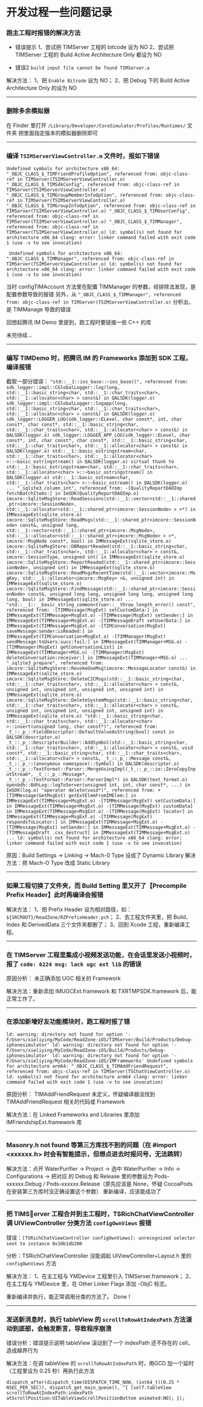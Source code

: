 #  开发过程一些问题记录


### 跑主工程时报错的解决方法

* 错误提示
1、尝试把 TIMServer 工程的 bitcode 设为 NO
2、尝试把 TIMServer 工程的 Build Active Architecture Only 都设为 NO

* 错误2
`build input file cannot be found TIMServer.a`

解决方法：
1、把 `Enable Bitcode` 设为 NO；
2、把 Debug 下的 Build Active Architecture Only 的设为 NO  


*************************


### 删除多余模拟器

在 Finder 里打开 `/Library/Developer/CoreSimulator/Profiles/Runtimes/`  文件夹
把里面指定版本的模拟器删除即可


************************


### 编译 `TSIMServerViewController.m` 文件时，报如下错误

``
Undefined symbols for architecture x86_64:
"_OBJC_CLASS_$_TIMFriendProfileOption", referenced from:
objc-class-ref in TIMServer(TSIMServerViewController.o)
"_OBJC_CLASS_$_TIMSdkConfig", referenced from:
objc-class-ref in TIMServer(TSIMServerViewController.o)
"_OBJC_CLASS_$_TIMGroupMemberInfoOption", referenced from:
objc-class-ref in TIMServer(TSIMServerViewController.o)
"_OBJC_CLASS_$_TIMGroupInfoOption", referenced from:
objc-class-ref in TIMServer(TSIMServerViewController.o)
"_OBJC_CLASS_$_TIMUserConfig", referenced from:
objc-class-ref in TIMServer(TSIMServerViewController.o)
"_OBJC_CLASS_$_TIMManager", referenced from:
objc-class-ref in TIMServer(TSIMServerViewController.o)
ld: symbol(s) not found for architecture x86_64
clang: error: linker command failed with exit code 1 (use -v to see invocation)
``

``
Undefined symbols for architecture x86_64:
"_OBJC_CLASS_$_TIMManager", referenced from:
objc-class-ref in TIMServer(TSIMServerViewController.o)
ld: symbol(s) not found for architecture x86_64
clang: error: linker command failed with exit code 1 (use -v to see invocation)``

当时 configTIMAccount 方法里在配置 TIMManager 的参数，经排除法发现，是配置参数导致的报错
另外，从
`"_OBJC_CLASS_$_TIMManager", referenced from:
objc-class-ref in TIMServer(TSIMServerViewController.o)` 
分析出，是  TIMManage 导致的错误

回想起腾讯 IM Demo 里提到，跑工程时要链接一些 C++ 的库

未完待续...


*************************************

### 编写 TIMDemo 时，把腾讯 IM 的 Frameworks 添加到 SDK 工程，编译报错

截取一部分错误：
``
"std::__1::ios_base::~ios_base()", referenced from:
sdk_logger::impl::CGlobalLogger::log(long, std::__1::basic_string<char, std::__1::char_traits<char>, std::__1::allocator<char> > const&) in QALSDK(logger.o)
sdk_logger::impl::CGlobalLogger::logapp(long, std::__1::basic_string<char, std::__1::char_traits<char>, std::__1::allocator<char> > const&) in QALSDK(logger.o)
sdk_logger::LOGGER_LOG(sdk_logger::ELevel, char const*, int, char const*, char const*, std::__1::basic_string<char, std::__1::char_traits<char>, std::__1::allocator<char> > const&) in QALSDK(logger.o)
sdk_logger::LOGGER_APP_LOG(sdk_logger::ELevel, char const*, int, char const*, char const*, std::__1::basic_string<char, std::__1::char_traits<char>, std::__1::allocator<char> > const&) in QALSDK(logger.o)
std::__1::basic_ostringstream<char, std::__1::char_traits<char>, std::__1::allocator<char> >::~basic_ostringstream() in QALSDK(logger.o)
virtual thunk to std::__1::basic_ostringstream<char, std::__1::char_traits<char>, std::__1::allocator<char> >::~basic_ostringstream() in QALSDK(logger.o)
std::__1::basic_ostream<char, std::__1::char_traits<char> >::~basic_ostream() in QALSDK(logger.o)
...
"_sqlite3_column_int", referenced from:
-[QualityReportDAOImp fetchBatchItems:] in ImSDK(QualityReportDAOImp.o)
imcore::SqliteMsgStore::ReadSessions(std::__1::vector<std::__1::shared_ptr<imcore::SessionNode>, std::__1::allocator<std::__1::shared_ptr<imcore::SessionNode> > >*) in IMMessageExt(sqlite_store.o)
imcore::SqliteMsgStore::ReadMsgs(std::__1::shared_ptr<imcore::SessionNode> const&, unsigned long, std::__1::vector<std::__1::shared_ptr<imcore::MsgNode>, std::__1::allocator<std::__1::shared_ptr<imcore::MsgNode> > >*, imcore::MsgNode const*, bool) in IMMessageExt(sqlite_store.o)
imcore::SqliteMsgStore::DBReportReaded(std::__1::basic_string<char, std::__1::char_traits<char>, std::__1::allocator<char> > const&, imcore::SessionType, unsigned int) in IMMessageExt(sqlite_store.o)
imcore::SqliteMsgStore::ReportReaded(std::__1::shared_ptr<imcore::SessionNode>, unsigned int) in IMMessageExt(sqlite_store.o)
imcore::SqliteMsgStore::ReadMsgsRecentTime(std::__1::vector<imcore::MsgKey, std::__1::allocator<imcore::MsgKey> >&, unsigned int) in IMMessageExt(sqlite_store.o)
imcore::SqliteMsgStore::FindMessage(std::__1::shared_ptr<imcore::SessionNode> const&, unsigned long long, unsigned long long, unsigned long long, bool) in IMMessageExt(sqlite_store.o)
...
"std::__1::__basic_string_common<true>::__throw_length_error() const", referenced from:
-[TIMMessage(MsgExt) setCustomData:] in IMMessageExt(TIMMessage+MsgExt.o)
-[TIMMessage(MsgExt) setSender:] in IMMessageExt(TIMMessage+MsgExt.o)
-[TIMMessageDraft setUserData:] in IMMessageExt(TIMMessage+MsgExt.o)
-[TIMConversation(MsgExt) saveMessage:sender:isReaded:] in IMMessageExt(TIMConversation+MsgExt.o)
-[TIMManager(MsgExt) sendMessage:toUsers:succ:fail:] in IMMessageExt(TIMManager+MSG.o)
-[TIMManager(MsgExt) getConversationList] in IMMessageExt(TIMManager+MSG.o)
-[TIMManager(MsgExt) deleteConversation:receiver:] in IMMessageExt(TIMManager+MSG.o)
...
"_sqlite3_prepare", referenced from:
imcore::SqliteMsgStore::RevokeOneMsg(imcore::MessageLocator const&) in IMMessageExt(sqlite_store.o)
imcore::SqliteMsgStore::DeleteC2CMsgs(std::__1::basic_string<char, std::__1::char_traits<char>, std::__1::allocator<char> > const&, unsigned int, unsigned int, unsigned int, unsigned int) in IMMessageExt(sqlite_store.o)
imcore::SqliteMsgStore::DeleteSystemMsgs(std::__1::basic_string<char, std::__1::char_traits<char>, std::__1::allocator<char> > const&, unsigned int, unsigned int, unsigned int, unsigned int) in IMMessageExt(sqlite_store.o)
"std::__1::basic_string<char, std::__1::char_traits<char>, std::__1::allocator<char> >::insert(unsigned long, char const*)", referenced from:
_t_::_p_::FieldDescriptor::DefaultValueAsString(bool) const in QALSDK(descriptor.o)
_t_::_p_::DescriptorBuilder::AddSymbol(std::__1::basic_string<char, std::__1::char_traits<char>, std::__1::allocator<char> > const&, void const*, std::__1::basic_string<char, std::__1::char_traits<char>, std::__1::allocator<char> > const&, _t_::_p_::Message const&, _t_::_p_::(anonymous namespace)::Symbol) in QALSDK(descriptor.o)
_t_::_p_::TextFormat::Parser::MergeUsingImpl(_t_::_p_::io::ZeroCopyInputStream*, _t_::_p_::Message*, _t_::_p_::TextFormat::Parser::ParserImpl*) in QALSDK(text_format.o)
openbdh::BdhLog::logToServer(unsigned int, int, char const*, ...) in ImSDK(log.o)
"operator delete(void*)", referenced from:
+[TIMMessage(GetMsgExt) getExtElemFromIMElem:] in IMMessageExt(TIMMessage+MsgExt.o)
-[TIMMessage(MsgExt) setCustomData:] in IMMessageExt(TIMMessage+MsgExt.o)
-[TIMMessage(MsgExt) customData] in IMMessageExt(TIMMessage+MsgExt.o)
-[TIMMessage(MsgExt) locator] in IMMessageExt(TIMMessage+MsgExt.o)
-[TIMMessage(MsgExt) respondsToLocator:] in IMMessageExt(TIMMessage+MsgExt.o)
-[TIMMessage(MsgExt) setSender:] in IMMessageExt(TIMMessage+MsgExt.o)
-[TIMMessageDraft .cxx_destruct] in IMMessageExt(TIMMessage+MsgExt.o)
...
ld: symbol(s) not found for architecture x86_64
clang: error: linker command failed with exit code 1 (use -v to see invocation)
``

原因：Build Settings -> Linking -> Mach-0 Type 设成了 Dynamic Library
解决方法：把 Mach-O Type 改成 Static Library


******************************************

### 如果工程切换了文件夹，而 Build Setting 里又开了【Precompile Prefix Header】此时再编译会报错

解决方法：
1、把 Prefix Header 设为相对路径，如：`${SRCROOT}/ReadZone/RZPrefixHeader.pch`；
2、去工程文件夹里，把 Build、Index 和 DerivedData 三个文件夹都删了；
3、回到 Xcode 工程，重新编译工程。


******************************************

### 在 TIMServer 工程里集成小视频发送功能，在会话里发送小视频时，报了 `code: 6224 msg: lack ugc ext lib` 的错误

原因分析：
未正确添加 UGC 相关的 Framework

解决方法：重新添加 IMUGCExt.framework 和 TXRTMPSDK.framework 后，能正常工作了。


******************************************

### 在添加新增好友功能模块时，跑工程时报了错
``
ld: warning: directory not found for option '-F/Users/xieliying/MyCode/ReadZone-iOS/TIMServer/Build/Products/Debug-iphonesimulator'
ld: warning: directory not found for option '-F/Users/xieliying/MyCode/ReadZone-iOS/Build/Products/Debug-iphonesimulator'
ld: warning: directory not found for option '-F/Users/xieliying/MyCode/ReadZone-iOS/IMFrameworks'
Undefined symbols for architecture arm64:
"_OBJC_CLASS_$_TIMAddFriendRequest", referenced from:
objc-class-ref in TIMServer(TSChatViewController.o)
ld: symbol(s) not found for architecture arm64
clang: error: linker command failed with exit code 1 (use -v to see invocation)
``

原因分析： TIMAddFriendRequest 未定义，怀疑编译器没找到 TIMAddFriendRequest 相关的代码或 Framework

解决方法：在 Linked Frameworks and Libraries 里添加 IMFriendshipExt.framework 库


******************************************


### Masonry.h not found 等第三方库找不到的问题（在 #import <xxxxxx.h> 时会有智能提示，但想点进去时报问号，无法跳转）

解决方法：点开 WaterPurifier -> Project -> 选中 WaterPurifier -> Info -> Configurations -> 把对应 的 Debug 和 Release 里的参数设为 Pods-xxxxxx.Debug / Pods-xxxxxx.Release（原先应该是 None，怀疑 CocoaPods 在安装第三方库时没正确设置这个参数）
重新编译，应该能成功了


******************************************


### 把 TIMServer 工程合并到主工程时，TSRichChatViewController 调 UIViewController 分类方法 `configOwnViews` 报错

错误：`[TSRichChatViewController configOwnViews]: unrecognized selector sent to instance 0x10b1db200`

分析：TSRichChatViewController 没能调起 UIViewController+Layout.h 里的 `configOwnViews` 方法

解决方法：
1、在主工程与 YMDevice 工程里引入 TIMServer.framework；
2、在主工程与 YMDevice 里，在 Other Linker Flags 添加 -ObjC 标志。

重新编译并执行，能正常调用分类的方法了。
Done！


******************************************


### 发送新消息时，执行 tableView 的 `scrollToRowAtIndexPath` 方法滚动到底部，会触发断言，导致程序崩溃

错误分析：错误提示说明 tableView 滚动到了一个 indexPath 还不存在的 cell，造成越界行为

解决方法：在调 tableView 的 `scrollToRowAtIndexPath` 时，用GCD 加一个延时（工程里设为 0.25 秒）再执行此方法

``
dispatch_after(dispatch_time(DISPATCH_TIME_NOW, (int64_t)(0.25 * NSEC_PER_SEC)), dispatch_get_main_queue(), ^{
        [self.tableView scrollToRowAtIndexPath:indexPath atScrollPosition:UITableViewScrollPositionBottom animated:NO];
});
``
